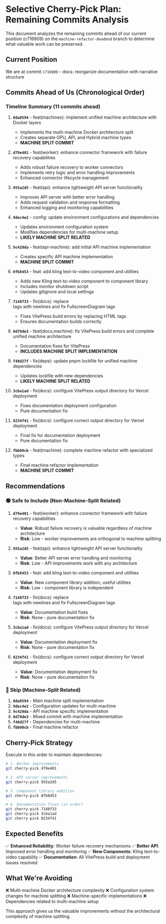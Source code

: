 # Selective Cherry-Pick Plan: Remaining Commits Analysis

This document analyzes the remaining commits ahead of our current position (c716909) on the `machine-refactor-deadend` branch to determine what valuable work can be preserved.

## Current Position
We are at commit `c716909` - docs: reorganize documentation with narrative structure

## Commits Ahead of Us (Chronological Order)

### Timeline Summary (11 commits ahead)

1. **`0da0594`** - feat(machines): implement unified machine architecture with Docker layers
   - Implements the multi-machine Docker architecture split
   - Creates separate GPU, API, and Hybrid machine types
   - **MACHINE SPLIT COMMIT**

2. **`d79e401`** - feat(worker): enhance connector framework with failure recovery capabilities
   - Adds robust failure recovery to worker connectors
   - Implements retry logic and error handling improvements
   - Enhanced connector lifecycle management

3. **`955a2d5`** - feat(api): enhance lightweight API server functionality
   - Improves API server with better error handling
   - Adds request validation and response formatting
   - Enhanced logging and monitoring capabilities

4. **`9dec4e2`** - config: update environment configurations and dependencies
   - Updates environment configuration system
   - Modifies dependencies for multi-machine setup
   - **LIKELY MACHINE SPLIT RELATED**

5. **`9c420da`** - feat(api-machine): add initial API machine implementation
   - Creates specific API machine implementation
   - **MACHINE SPLIT COMMIT**

6. **`0fb8453`** - feat: add kling text-to-video component and utilities
   - Adds new Kling text-to-video component to component library
   - Includes monitor shutdown script
   - Updates gitignore and local settings

7. **`7148f33`** - fix(docs): replace <br/> tags with newlines and fix FullscreenDiagram tags
   - Fixes VitePress build errors by replacing HTML tags
   - Ensures documentation builds correctly

8. **`0d78de3`** - feat(docs,machine): fix VitePress build errors and complete unified machine architecture
   - Documentation fixes for VitePress
   - **INCLUDES MACHINE SPLIT IMPLEMENTATION**

9. **`f48d27f`** - fix(deps): update pnpm lockfile for unified machine dependencies
   - Updates lockfile with new dependencies
   - **LIKELY MACHINE SPLIT RELATED**

10. **`3cba1ad`** - fix(docs): configure VitePress output directory for Vercel deployment
    - Fixes documentation deployment configuration
    - Pure documentation fix

11. **`8234f41`** - fix(docs): configure correct output directory for Vercel deployment
    - Final fix for documentation deployment
    - Pure documentation fix

12. **`fbb00cb`** - feat(machine): complete machine refactor with specialized types
    - Final machine refactor implementation
    - **MACHINE SPLIT COMMIT**

## Recommendations

### 🟢 Safe to Include (Non-Machine-Split Related)

1. **`d79e401`** - feat(worker): enhance connector framework with failure recovery capabilities
   - **Value**: Robust failure recovery is valuable regardless of machine architecture
   - **Risk**: Low - worker improvements are orthogonal to machine splitting

2. **`955a2d5`** - feat(api): enhance lightweight API server functionality
   - **Value**: Better API server error handling and monitoring
   - **Risk**: Low - API improvements work with any architecture

3. **`0fb8453`** - feat: add kling text-to-video component and utilities
   - **Value**: New component library addition, useful utilities
   - **Risk**: Low - component library is independent

4. **`7148f33`** - fix(docs): replace <br/> tags with newlines and fix FullscreenDiagram tags
   - **Value**: Documentation build fixes
   - **Risk**: None - pure documentation fix

5. **`3cba1ad`** - fix(docs): configure VitePress output directory for Vercel deployment
   - **Value**: Documentation deployment fix
   - **Risk**: None - pure documentation fix

6. **`8234f41`** - fix(docs): configure correct output directory for Vercel deployment
   - **Value**: Documentation deployment fix
   - **Risk**: None - pure documentation fix

### 🔴 Skip (Machine-Split Related)

1. **`0da0594`** - Main machine split implementation
2. **`9dec4e2`** - Configuration updates for multi-machine
3. **`9c420da`** - API machine specific implementation
4. **`0d78de3`** - Mixed commit with machine implementation
5. **`f48d27f`** - Dependencies for multi-machine
6. **`fbb00cb`** - Final machine refactor

## Cherry-Pick Strategy

Execute in this order to maintain dependencies:

```bash
# 1. Worker improvements
git cherry-pick d79e401

# 2. API server improvements  
git cherry-pick 955a2d5

# 3. Component library addition
git cherry-pick 0fb8453

# 4. Documentation fixes (in order)
git cherry-pick 7148f33
git cherry-pick 3cba1ad
git cherry-pick 8234f41
```

## Expected Benefits

✅ **Enhanced Reliability**: Worker failure recovery mechanisms
✅ **Better API**: Improved error handling and monitoring
✅ **New Components**: Kling text-to-video capability
✅ **Documentation**: All VitePress build and deployment issues resolved

## What We're Avoiding

❌ Multi-machine Docker architecture complexity
❌ Configuration system changes for machine splitting
❌ Machine-specific implementations
❌ Dependencies related to multi-machine setup

This approach gives us the valuable improvements without the architectural complexity of machine splitting.
